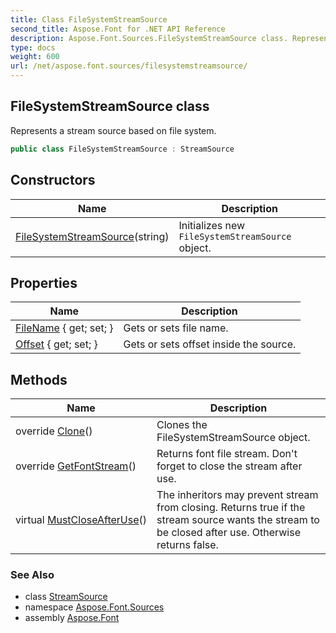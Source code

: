 ```yaml
---
title: Class FileSystemStreamSource
second_title: Aspose.Font for .NET API Reference
description: Aspose.Font.Sources.FileSystemStreamSource class. Represents a stream source based on file system
type: docs
weight: 600
url: /net/aspose.font.sources/filesystemstreamsource/
---
```

## FileSystemStreamSource class

Represents a stream source based on file system.

```csharp
public class FileSystemStreamSource : StreamSource
```

## Constructors

| Name | Description |
| --- | --- |
| [FileSystemStreamSource](filesystemstreamsource/)(string) | Initializes new `FileSystemStreamSource` object. |

## Properties

| Name | Description |
| --- | --- |
| [FileName](../../aspose.font.sources/filesystemstreamsource/filename/) { get; set; } | Gets or sets file name. |
| [Offset](../../aspose.font.sources/streamsource/offset/) { get; set; } | Gets or sets offset inside the source. |

## Methods

| Name | Description |
| --- | --- |
| override [Clone](../../aspose.font.sources/filesystemstreamsource/clone/)() | Clones the FileSystemStreamSource object. |
| override [GetFontStream](../../aspose.font.sources/filesystemstreamsource/getfontstream/)() | Returns font file stream. Don't forget to close the stream after use. |
| virtual [MustCloseAfterUse](../../aspose.font.sources/streamsource/mustcloseafteruse/)() | The inheritors may prevent stream from closing. Returns true if the stream source wants the stream to be closed after use. Otherwise returns false. |

### See Also

* class [StreamSource](../streamsource/)
* namespace [Aspose.Font.Sources](../../aspose.font.sources/)
* assembly [Aspose.Font](../../)


